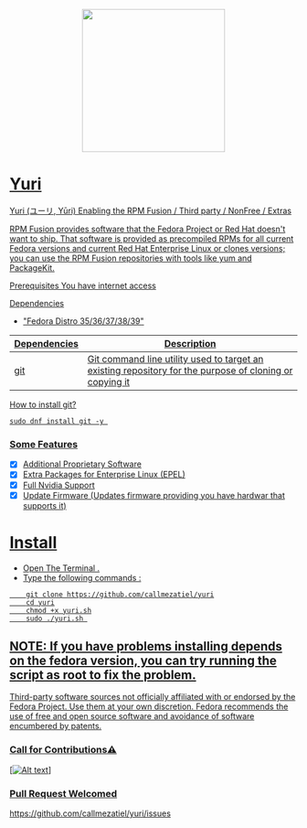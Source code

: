 

<h1 align="center">
  <br>
 <a href="https://github.com/callmezatiel"><img src="https://i.postimg.cc/QdfKQcBh/yuri-icon.png" width=250 height=250 
  <br>
</h1>


# Yuri
Yuri (ユーリ, Yūri) Enabling the RPM Fusion / Third party / NonFree / Extras 


RPM Fusion provides software that the Fedora Project or Red Hat doesn't want to ship. That software is provided as precompiled RPMs for all current Fedora versions and current Red Hat Enterprise Linux or clones versions; you can use the RPM Fusion repositories with tools like yum and PackageKit.


Prerequisites
You have internet access

Dependencies

* "Fedora Distro 35/36/37/38/39"


| Dependencies| Description |
| ------ | ------ |
| git |  Git command line utility used to target an existing repository for the purpose of cloning or copying it |

How to install git?

``` 
sudo dnf install git -y 

```

### Some Features

- [x]  Additional Proprietary Software
- [x]  Extra Packages for Enterprise Linux (EPEL)
- [x]  Full Nvidia Support
- [x]  Update Firmware (Updates firmware providing you have hardwar that supports it)

# Install

* Open The Terminal .
* Type the following commands :

```
    git clone https://github.com/callmezatiel/yuri
    cd yuri
    chmod +x yuri.sh
    sudo ./yuri.sh 
```

## NOTE: If you have problems installing depends on the fedora version, you can try running the script as root to fix the problem.

Third-party software sources not officially affiliated with or endorsed by the Fedora Project. Use them at your own discretion. Fedora recommends the use of free and open source software and avoidance of software encumbered by patents.

### Call for Contributions⚠️



[![Alt text](https://i.postimg.cc/j2rRKKKj/Fedora-38-2023-03-26-08-08-26.png)]


### Pull Request Welcomed
https://github.com/callmezatiel/yuri/issues
